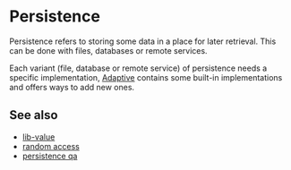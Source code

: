 # Persistence

Persistence refers to storing some data in a place for later retrieval. This can be done
with files, databases or remote services.

Each variant (file, database or remote service) of persistence needs a specific implementation,
[Adaptive](def://) contains some built-in implementations and offers ways to add new ones.

## See also

- [lib-value](def://)
- [random access](def://)
- [persistence qa](qa://)